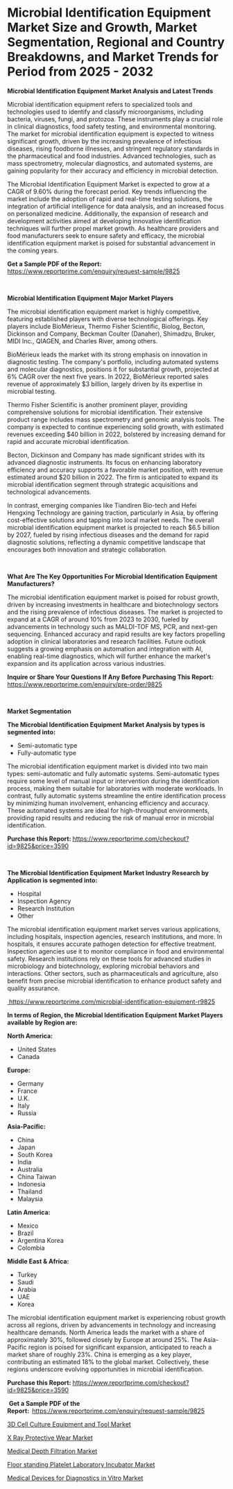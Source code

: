 <p><h1>Microbial Identification Equipment Market Size and Growth, Market Segmentation, Regional and Country Breakdowns, and Market Trends for Period from 2025 -  2032</h1></p><p><strong>Microbial Identification Equipment Market Analysis and Latest Trends</strong></p>
<p><p>Microbial identification equipment refers to specialized tools and technologies used to identify and classify microorganisms, including bacteria, viruses, fungi, and protozoa. These instruments play a crucial role in clinical diagnostics, food safety testing, and environmental monitoring. The market for microbial identification equipment is expected to witness significant growth, driven by the increasing prevalence of infectious diseases, rising foodborne illnesses, and stringent regulatory standards in the pharmaceutical and food industries. Advanced technologies, such as mass spectrometry, molecular diagnostics, and automated systems, are gaining popularity for their accuracy and efficiency in microbial detection.</p><p>The Microbial Identification Equipment Market is expected to grow at a CAGR of 9.60% during the forecast period. Key trends influencing the market include the adoption of rapid and real-time testing solutions, the integration of artificial intelligence for data analysis, and an increased focus on personalized medicine. Additionally, the expansion of research and development activities aimed at developing innovative identification techniques will further propel market growth. As healthcare providers and food manufacturers seek to ensure safety and efficacy, the microbial identification equipment market is poised for substantial advancement in the coming years.</p></p>
<p><strong>Get a Sample PDF of the Report:&nbsp;</strong> <a href="https://www.reportprime.com/enquiry/request-sample/9825?utm_campaign=1106&utm_medium=2&utm_source=Github&utm_content=ia&utm_term=20032025&utm_id=microbial-identification-equipment">https://www.reportprime.com/enquiry/request-sample/9825</a></p>
<p>&nbsp;</p>
<p><strong>Microbial Identification Equipment Major Market Players</strong></p>
<p><p>The microbial identification equipment market is highly competitive, featuring established players with diverse technological offerings. Key players include BioMérieux, Thermo Fisher Scientific, Biolog, Becton, Dickinson and Company, Beckman Coulter (Danaher), Shimadzu, Bruker, MIDI Inc., QIAGEN, and Charles River, among others.</p><p>BioMérieux leads the market with its strong emphasis on innovation in diagnostic testing. The company's portfolio, including automated systems and molecular diagnostics, positions it for substantial growth, projected at 6% CAGR over the next five years. In 2022, BioMérieux reported sales revenue of approximately $3 billion, largely driven by its expertise in microbial testing.</p><p>Thermo Fisher Scientific is another prominent player, providing comprehensive solutions for microbial identification. Their extensive product range includes mass spectrometry and genomic analysis tools. The company is expected to continue experiencing solid growth, with estimated revenues exceeding $40 billion in 2022, bolstered by increasing demand for rapid and accurate microbial identification.</p><p>Becton, Dickinson and Company has made significant strides with its advanced diagnostic instruments. Its focus on enhancing laboratory efficiency and accuracy supports a favorable market position, with revenue estimated around $20 billion in 2022. The firm is anticipated to expand its microbial identification segment through strategic acquisitions and technological advancements.</p><p>In contrast, emerging companies like Tiandiren Bio-tech and Hefei Hengxing Technology are gaining traction, particularly in Asia, by offering cost-effective solutions and tapping into local market needs. The overall microbial identification equipment market is projected to reach $6.5 billion by 2027, fueled by rising infectious diseases and the demand for rapid diagnostic solutions, reflecting a dynamic competitive landscape that encourages both innovation and strategic collaboration.</p></p>
<p>&nbsp;</p>
<p><strong>What Are The Key Opportunities For Microbial Identification Equipment Manufacturers?</strong></p>
<p><p>The microbial identification equipment market is poised for robust growth, driven by increasing investments in healthcare and biotechnology sectors and the rising prevalence of infectious diseases. The market is projected to expand at a CAGR of around 10% from 2023 to 2030, fueled by advancements in technology such as MALDI-TOF MS, PCR, and next-gen sequencing. Enhanced accuracy and rapid results are key factors propelling adoption in clinical laboratories and research facilities. Future outlook suggests a growing emphasis on automation and integration with AI, enabling real-time diagnostics, which will further enhance the market's expansion and its application across various industries.</p></p>
<p><strong>Inquire or Share Your Questions If Any Before Purchasing This Report:</strong> <a href="https://www.reportprime.com/enquiry/pre-order/9825?utm_campaign=1106&utm_medium=2&utm_source=Github&utm_content=ia&utm_term=20032025&utm_id=microbial-identification-equipment">https://www.reportprime.com/enquiry/pre-order/9825</a></p>
<p>&nbsp;</p>
<p><strong>Market Segmentation</strong></p>
<p><strong>The Microbial Identification Equipment Market Analysis by types is segmented into:</strong></p>
<p><ul><li>Semi-automatic type</li><li>Fully-automatic type</li></ul></p>
<p><p>The microbial identification equipment market is divided into two main types: semi-automatic and fully automatic systems. Semi-automatic types require some level of manual input or intervention during the identification process, making them suitable for laboratories with moderate workloads. In contrast, fully automatic systems streamline the entire identification process by minimizing human involvement, enhancing efficiency and accuracy. These automated systems are ideal for high-throughput environments, providing rapid results and reducing the risk of manual error in microbial identification.</p></p>
<p><strong>Purchase this Report:&nbsp;</strong><a href="https://www.reportprime.com/checkout?id=9825&price=3590&utm_campaign=1106&utm_medium=2&utm_source=Github&utm_content=ia&utm_term=20032025&utm_id=microbial-identification-equipment">https://www.reportprime.com/checkout?id=9825&price=3590</a></p>
<p>&nbsp;</p>
<p><strong>The Microbial Identification Equipment Market Industry Research by Application is segmented into:</strong></p>
<p><ul><li>Hospital</li><li>Inspection Agency</li><li>Research Institution</li><li>Other</li></ul></p>
<p><p>The microbial identification equipment market serves various applications, including hospitals, inspection agencies, research institutions, and more. In hospitals, it ensures accurate pathogen detection for effective treatment. Inspection agencies use it to monitor compliance in food and environmental safety. Research institutions rely on these tools for advanced studies in microbiology and biotechnology, exploring microbial behaviors and interactions. Other sectors, such as pharmaceuticals and agriculture, also benefit from precise microbial identification to enhance product safety and quality assurance.</p></p>
<p><a href="https://www.reportprime.com/microbial-identification-equipment-r9825?utm_campaign=1106&utm_medium=2&utm_source=Github&utm_content=ia&utm_term=20032025&utm_id=microbial-identification-equipment">&nbsp;https://www.reportprime.com/microbial-identification-equipment-r9825</a></p>
<p><strong>In terms of Region, the Microbial Identification Equipment Market Players available by Region are:</strong></p>
<p>
    <p> <strong> North America: </strong>
        <ul>
            <li>United States</li>
            <li>Canada</li>
        </ul>
        </p> 
    <p> <strong> Europe: </strong>
        <ul>
            <li>Germany</li>
            <li>France</li>
            <li>U.K.</li>
            <li>Italy</li>
            <li>Russia</li>
        </ul>
        </p> 
    <p> <strong> Asia-Pacific: </strong>
        <ul>
            <li>China</li>
            <li>Japan</li>
            <li>South Korea</li>
            <li>India</li>
            <li>Australia</li>
            <li>China Taiwan</li>
            <li>Indonesia</li>
            <li>Thailand</li>
            <li>Malaysia</li>
        </ul>
        </p> 
    <p> <strong> Latin America: </strong>
        <ul>
            <li>Mexico</li>
            <li>Brazil</li>
            <li>Argentina Korea</li>
            <li>Colombia</li>
        </ul>
        </p> 
    <p> <strong> Middle East & Africa: </strong>
        <ul>
            <li>Turkey</li>
            <li>Saudi</li>
            <li>Arabia</li>
            <li>UAE</li>
            <li>Korea</li>
        </ul>
    </p>
    </p>
<p><p>The microbial identification equipment market is experiencing robust growth across all regions, driven by advancements in technology and increasing healthcare demands. North America leads the market with a share of approximately 30%, followed closely by Europe at around 25%. The Asia-Pacific region is poised for significant expansion, anticipated to reach a market share of roughly 23%. China is emerging as a key player, contributing an estimated 18% to the global market. Collectively, these regions underscore evolving opportunities in microbial identification.</p></p>
<p><strong>Purchase this Report: </strong><a href="https://www.reportprime.com/checkout?id=9825&price=3590&utm_campaign=1106&utm_medium=2&utm_source=Github&utm_content=ia&utm_term=20032025&utm_id=microbial-identification-equipment">https://www.reportprime.com/checkout?id=9825&price=3590</a></p>
<p>&nbsp;<strong>Get a Sample PDF of the Report:&nbsp;&nbsp;</strong><a href="https://www.reportprime.com/enquiry/request-sample/9825?utm_campaign=1106&utm_medium=2&utm_source=Github&utm_content=ia&utm_term=20032025&utm_id=microbial-identification-equipment">https://www.reportprime.com/enquiry/request-sample/9825</a></p>
<p><strong></strong></p>
<p><p><a href="https://github.com/dringmurza6r/Market-Research-Report-List-1/blob/main/3d-cell-culture-equipment-and-tool-market.md?utm_campaign=1106&utm_medium=2&utm_source=Github&utm_content=ia&utm_term=20032025&utm_id=microbial-identification-equipment">3D Cell Culture Equipment and Tool Market</a></p><p><a href="https://github.com/rjaibiagha/Market-Research-Report-List-1/blob/main/x-ray-protective-wear-market.md?utm_campaign=1106&utm_medium=2&utm_source=Github&utm_content=ia&utm_term=20032025&utm_id=microbial-identification-equipment">X Ray Protective Wear Market</a></p><p><a href="https://github.com/abdhsheila7/Market-Research-Report-List-1/blob/main/medical-depth-filtration-market.md?utm_campaign=1106&utm_medium=2&utm_source=Github&utm_content=ia&utm_term=20032025&utm_id=microbial-identification-equipment">Medical Depth Filtration Market</a></p><p><a href="https://github.com/rumaskdallys2/Market-Research-Report-List-1/blob/main/floor-standing-platelet-laboratory-incubator-market.md?utm_campaign=1106&utm_medium=2&utm_source=Github&utm_content=ia&utm_term=20032025&utm_id=microbial-identification-equipment">Floor standing Platelet Laboratory Incubator Market</a></p><p><a href="https://github.com/godekkutero4/Market-Research-Report-List-1/blob/main/medical-devices-for-diagnostics-in-vitro-market.md?utm_campaign=1106&utm_medium=2&utm_source=Github&utm_content=ia&utm_term=20032025&utm_id=microbial-identification-equipment">Medical Devices for Diagnostics in Vitro Market</a></p></p>